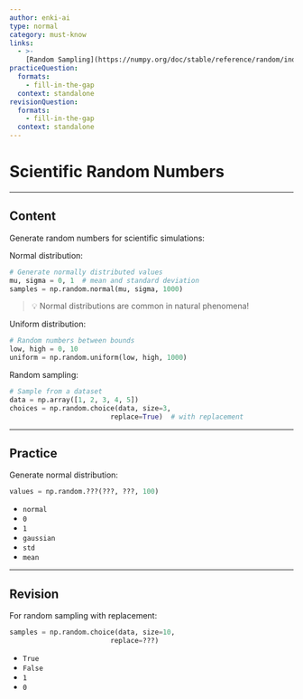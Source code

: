 ```yaml
---
author: enki-ai
type: normal
category: must-know
links:
  - >-
    [Random Sampling](https://numpy.org/doc/stable/reference/random/index.html){website}
practiceQuestion:
  formats:
    - fill-in-the-gap
  context: standalone
revisionQuestion:
  formats:
    - fill-in-the-gap
  context: standalone
---
```


# Scientific Random Numbers

---

## Content

Generate random numbers for scientific simulations:

Normal distribution:

```python
# Generate normally distributed values
mu, sigma = 0, 1  # mean and standard deviation
samples = np.random.normal(mu, sigma, 1000)
```

> 💡 Normal distributions are common in natural phenomena!

Uniform distribution:

```python
# Random numbers between bounds
low, high = 0, 10
uniform = np.random.uniform(low, high, 1000)
```

Random sampling:

```python
# Sample from a dataset
data = np.array([1, 2, 3, 4, 5])
choices = np.random.choice(data, size=3, 
                         replace=True)  # with replacement
```

---

## Practice

Generate normal distribution:

```python
values = np.random.???(???, ???, 100)
```

- `normal`
- `0`
- `1`
- `gaussian`
- `std`
- `mean`

---

## Revision

For random sampling with replacement:

```python
samples = np.random.choice(data, size=10, 
                         replace=???)
```

- `True`
- `False`
- `1`
- `0`
